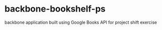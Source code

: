# backbone-bookshelf-ps
backbone application built using Google Books API for project shift exercise
